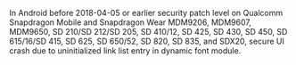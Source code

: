 In Android before 2018-04-05 or earlier security patch level on Qualcomm Snapdragon Mobile and Snapdragon Wear MDM9206, MDM9607, MDM9650, SD 210/SD 212/SD 205, SD 410/12, SD 425, SD 430, SD 450, SD 615/16/SD 415, SD 625, SD 650/52, SD 820, SD 835, and SDX20, secure UI crash due to uninitialized link list entry in dynamic font module.